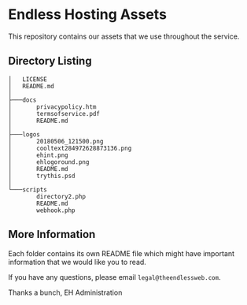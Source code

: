 # Endless Hosting Assets

This repository contains our assets that we use throughout the service.


## Directory Listing
```
│   LICENSE
│   README.md
│
├───docs
│       privacypolicy.htm
│       termsofservice.pdf
│       README.md
│
├───logos
│       20180506_121500.png
│       cooltext284972628873136.png
│       ehint.png
│       ehlogoround.png
│       README.md
│       trythis.psd
│
└───scripts
        directory2.php
        README.md
        webhook.php
  ```

## More Information
Each folder contains its own README file which might have important information that we would like you to read.

If you have any questions, please email `legal@theendlessweb.com`.

Thanks a bunch,
EH Administration
